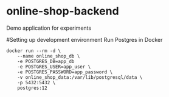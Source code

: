 # online-shop-backend

Demo application for experiments

#Setting up development environment
Run Postgres in Docker
```
docker run --rm -d \
    --name online_shop_db \
    -e POSTGRES_DB=app_db
    -e POSTGRES_USER=app_user \
    -e POSTGRES_PASSWORD=app_password \
    -v online_shop_data:/var/lib/postgresql/data \
    -p 5432:5432 \
    postgres:12
```
